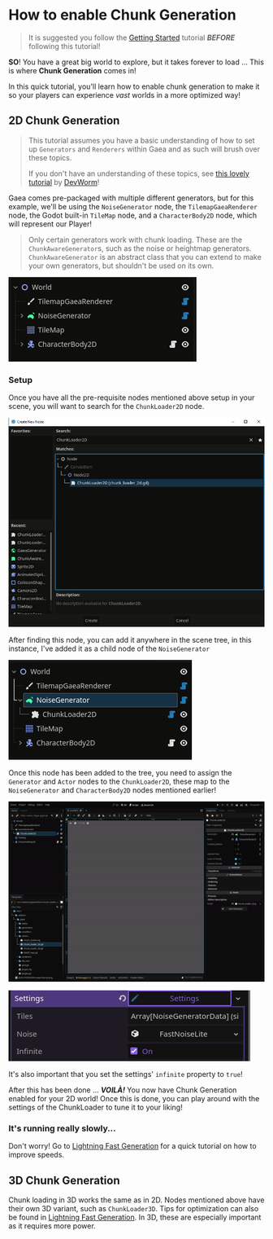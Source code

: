 # How to enable Chunk Generation

> It is suggested you follow the [Getting Started](getting_started.md) tutorial **_BEFORE_** following this tutorial!

**SO**! You have a great big world to explore, but it takes forever to load ... This is where **Chunk Generation** comes in!

In this quick tutorial, you'll learn how to enable chunk generation to make it so your players can experience _vast_ worlds in a more optimized way!

## 2D Chunk Generation

> This tutorial assumes you have a basic understanding of how to set up `Generators` and `Renderers` within Gaea and as such will brush over these topics. 
> 
> If you don't have an understanding of these topics, see [this lovely tutorial](https://www.youtube.com/watch?v=oB1xsCcO9wI) by [DevWorm](https://www.youtube.com/@dev-worm)!

Gaea comes pre-packaged with multiple different generators, but for this example, we'll be using the `NoiseGenerator` node, the `TilemapGaeaRenderer` node, the Godot built-in `TileMap` node, and a `CharacterBody2D` node, which will represent our Player!

> Only certain generators work with chunk loading. These are the `ChunkAwareGenerator`s, such as the noise or heightmap generators. `ChunkAwareGenerator` is an abstract class that you can extend to make your own generators, but shouldn't be used on its own.

![Nodes needed for the Tutorial](../assets/tutorials/chunk_generation/chunk-generation-nodes.png)

### Setup

Once you have all the pre-requisite nodes mentioned above setup in your scene, you will want to search for the `ChunkLoader2D` node.

![Find the ChunkLoader node in the Node search](..%2Fassets%2Ftutorials%2Fchunk_generation%2Fchunk-loader-2d.png)

After finding this node, you can add it anywhere in the scene tree, in this instance, I've added it as a child node of the `NoiseGenerator`

![Add the Chunk](..%2Fassets%2Ftutorials%2Fchunk_generation%2Fchunk-generation-loader.png)

Once this node has been added to the tree, you need to assign the `Generator` and `Actor` nodes to the `ChunkLoader2D`, these map to the `NoiseGenerator` and `CharacterBody2D` nodes mentioned earlier!

![assign-nodes.gif](..%2Fassets%2Ftutorials%2Fchunk_generation%2Fassign-nodes.gif)

![Set the settings' infinite property to true](../assets/tutorials/chunk_generation/infinite.png)

It's also important that you set the settings' `infinite` property to `true`!

After this has been done ... **_VOILÀ!_** You now have Chunk Generation enabled for your 2D world! Once this is done, you can play around with the settings of the ChunkLoader to tune it to your liking!

### It's running really slowly...

Don't worry! Go to [Lightning Fast Generation](tutorials/optimization.md) for a quick tutorial on how to improve speeds.

## 3D Chunk Generation

Chunk loading in 3D works the same as in 2D. Nodes mentioned above have their own 3D variant, such as `ChunkLoader3D`. Tips for optimization can also be found in [Lightning Fast Generation](tutorials/optimization.md). In 3D, these are especially important as it requires more power.